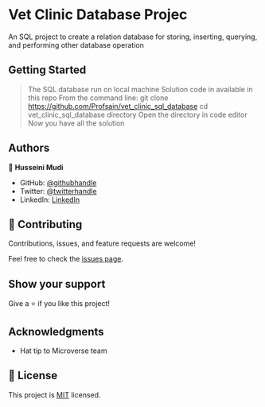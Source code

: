 # Vet Clinic Database Projec

An SQL project to create a relation database for storing, inserting, querying, and performing other database operation


## Getting Started

> The SQL database run on local machine 
> Solution code in available in this repo
> From the command line: git clone https://github.com/Profsain/vet_clinic_sql_database
> cd vet_clinic_sql_database directory
> Open the directory in code editor
> Now you have all the solution


## Authors

👤 **Husseini Mudi**

- GitHub: [@githubhandle](https://github.com/Profsain)
- Twitter: [@twitterhandle](https://twitter.com/profsain)
- LinkedIn: [LinkedIn](https://linkedin.com/in/profsain)

## 🤝 Contributing

Contributions, issues, and feature requests are welcome!

Feel free to check the [issues page](https://github.com/Profsain/vet_clinic_sql_database/issues).

## Show your support

Give a ⭐️ if you like this project!

## Acknowledgments

- Hat tip to Microverse team


## 📝 License

This project is [MIT](./MIT.md) licensed.
